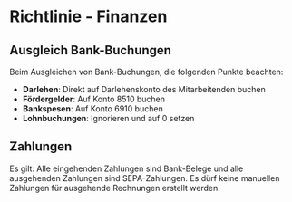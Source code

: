 # Richtlinie - Finanzen

## Ausgleich Bank-Buchungen

Beim Ausgleichen von Bank-Buchungen, die folgenden Punkte beachten:

* **Darlehen**: Direkt auf Darlehenskonto des Mitarbeitenden buchen
* **Fördergelder**: Auf Konto 8510 buchen
* **Bankspesen**: Auf Konto 6910 buchen
* **Lohnbuchungen**: Ignorieren und auf 0 setzen

## Zahlungen

Es gilt: Alle eingehenden Zahlungen sind Bank-Belege und alle ausgehenden Zahlungen sind SEPA-Zahlungen. Es dürf keine manuellen Zahlungen für ausgehende Rechnungen erstellt werden.